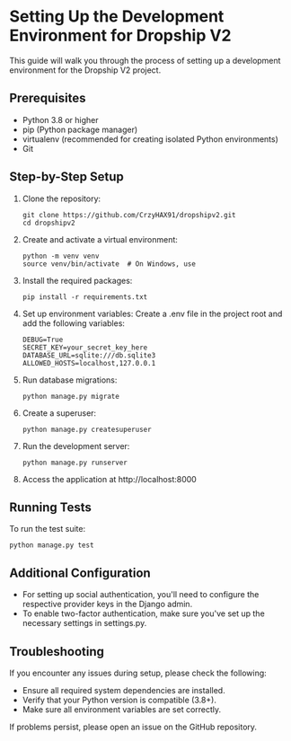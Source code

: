 # Setting Up the Development Environment for Dropship V2

This guide will walk you through the process of setting up a development environment for the Dropship V2 project.

## Prerequisites

- Python 3.8 or higher
- pip (Python package manager)
- virtualenv (recommended for creating isolated Python environments)
- Git

## Step-by-Step Setup

1. Clone the repository:
   ```
   git clone https://github.com/CrzyHAX91/dropshipv2.git
   cd dropshipv2
   ```

2. Create and activate a virtual environment:
   ```
   python -m venv venv
   source venv/bin/activate  # On Windows, use 
   ```

3. Install the required packages:
   ```
   pip install -r requirements.txt
   ```

4. Set up environment variables:
   Create a .env file in the project root and add the following variables:
   ```
   DEBUG=True
   SECRET_KEY=your_secret_key_here
   DATABASE_URL=sqlite:///db.sqlite3
   ALLOWED_HOSTS=localhost,127.0.0.1
   ```

5. Run database migrations:
   ```
   python manage.py migrate
   ```

6. Create a superuser:
   ```
   python manage.py createsuperuser
   ```

7. Run the development server:
   ```
   python manage.py runserver
   ```

8. Access the application at http://localhost:8000

## Running Tests

To run the test suite:
```
python manage.py test
```

## Additional Configuration

- For setting up social authentication, you'll need to configure the respective provider keys in the Django admin.
- To enable two-factor authentication, make sure you've set up the necessary settings in settings.py.

## Troubleshooting

If you encounter any issues during setup, please check the following:
- Ensure all required system dependencies are installed.
- Verify that your Python version is compatible (3.8+).
- Make sure all environment variables are set correctly.

If problems persist, please open an issue on the GitHub repository.
